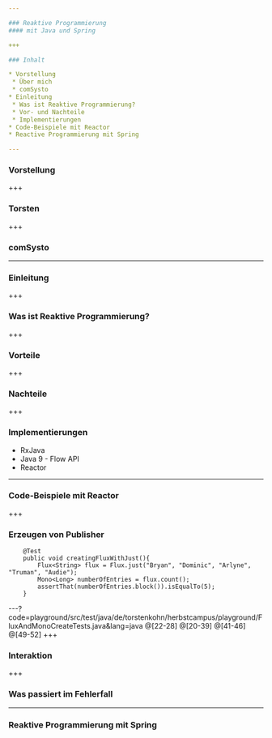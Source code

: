 ```yaml
---

### Reaktive Programmierung 
#### mit Java und Spring

+++

### Inhalt

* Vorstellung
 * Über mich
 * comSysto
* Einleitung
 * Was ist Reaktive Programmierung?
 * Vor- und Nachteile
 * Implementierungen
* Code-Beispiele mit Reactor
* Reactive Programmierung mit Spring

---
```


### Vorstellung

+++

### Torsten

+++

### comSysto

---

### Einleitung

+++

### Was ist Reaktive Programmierung?

+++

### Vorteile

+++

### Nachteile

+++

### Implementierungen

* RxJava
* Java 9 - Flow API
* Reactor

---

### Code-Beispiele mit Reactor

+++

### Erzeugen von Publisher

```
    @Test
    public void creatingFluxWithJust(){
        Flux<String> flux = Flux.just("Bryan", "Dominic", "Arlyne", "Truman", "Audie");
        Mono<Long> numberOfEntries = flux.count();
        assertThat(numberOfEntries.block()).isEqualTo(5);
    }
```

---?code=playground/src/test/java/de/torstenkohn/herbstcampus/playground/FluxAndMonoCreateTests.java&lang=java
@[22-28]
@[20-39]
@[41-46]
@[49-52]
+++

### Interaktion

+++

### Was passiert im Fehlerfall

---

### Reaktive Programmierung mit Spring